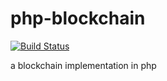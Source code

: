 # php-blockchain

[![Build Status](https://travis-ci.org/mario-seidel/php-blockchain.svg?branch=master)](https://travis-ci.org/mario-seidel/php-blockchain)

a blockchain implementation in php
